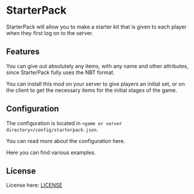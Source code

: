 # StarterPack
StarterPack will allow you to make a starter kit that is given to each player when they first log on to the server.

## Features
You can give out absolutely any items, with any name and other attributes, since StarterPack fully uses the NBT format.

You can install this mod on your server to give players an initial set, or on the client to get the necessary items for the initial stages of the game.

## Configuration
The configuration is located in `<game or server directory>/config/starterpack.json`.

You can read more about the configuration here.

Here you can find various examples.

## License
License here: [LICENSE](LICENSE)